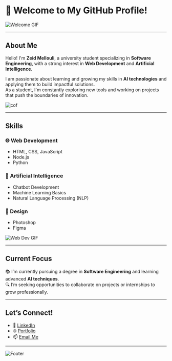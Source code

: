 # 🌟 Welcome to My GitHub Profile!  

![Welcome GIF](https://media.giphy.com/media/qgQUggAC3Pfv687qPC/giphy.gif)  

---

## About Me  

Hello! I'm **Zeid Mellouli**, a university student specializing in **Software Engineering**, with a strong interest in **Web Development** and **Artificial Intelligence**.  

I am passionate about learning and growing my skills in **AI technologies** and applying them to build impactful solutions.  
As a student, I'm constantly exploring new tools and working on projects that push the boundaries of innovation.  

![cof](https://github.com/user-attachments/assets/00aa4a86-df25-4b22-a8d2-eafe3f600b15)


---

## Skills  

### 🌐 Web Development  
- HTML, CSS, JavaScript  
- Node.js
- Python  

### 🤖 Artificial Intelligence  
- Chatbot Development
- Machine Learning Basics  
- Natural Language Processing (NLP)  

### 🎨 Design  
- Photoshop  
- Figma  

![Web Dev GIF](https://media.giphy.com/media/v1.Y2lkPTc5MGI3NjExdHZncXE3Y3ZhNjB5eWJia21nNDUzNzJ3MG8yYXp1ajJyaTVxczE0OSZlcD12MV9naWZzX3NlYXJjaCZjdD1n/S60CrN9iMxFlyp7uM8/giphy.gif)  

---

## Current Focus  

📚 I’m currently pursuing a degree in **Software Engineering** and learning advanced **AI techniques**.  
🔍 I’m seeking opportunities to collaborate on projects or internships to grow professionally.  

---



## Let’s Connect!  

- 💼 [LinkedIn](https://www.linkedin.com/in/zeid-mellouli-3a98a2223)  
- 🌐 [Portfolio](https://your-portfolio-link.com)  
- 📫 [Email Me](mailto:zeidmellouli770@gmail.com)  

---

 ![Footer](https://github.com/user-attachments/assets/3d3115f9-7601-4344-ae1c-34827e405ead)

